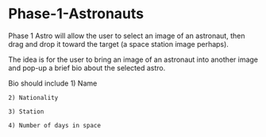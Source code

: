 # Phase-1-Astronauts

Phase 1 Astro will allow the user to select an image of an astronaut, then drag and drop it toward the target (a space station image perhaps).

The idea is for the user to bring an image of an astronaut into another image and pop-up a brief bio about the selected astro.

Bio should include
    1) Name

    2) Nationality

    3) Station

    4) Number of days in space 